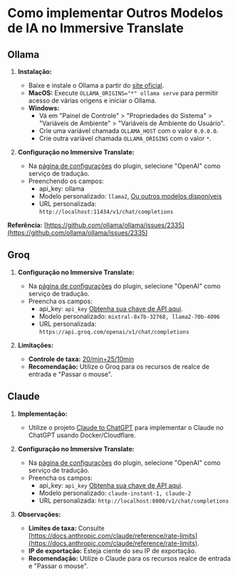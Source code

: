 # Como implementar Outros Modelos de IA no Immersive Translate

## Ollama

1. **Instalação:**

   - Baixe e instale o Ollama a partir do [site oficial](https://ollama.com/).
   - **MacOS:** Execute `OLLAMA_ORIGINS="*" ollama serve` para permitir acesso de várias origens e iniciar o Ollama.
   - **Windows:**
     - Vá em "Painel de Controle" > "Propriedades do Sistema" > "Variáveis de Ambiente" > "Variáveis de Ambiente do Usuário".
     - Crie uma variável chamada `OLLAMA_HOST` com o valor `0.0.0.0`.
     - Crie outra variável chamada `OLLAMA_ORIGINS` com o valor `*`.

2. **Configuração no Immersive Translate:**
   - Na [página de configurações](https://dash.immersivetranslate.com/#general) do plugin, selecione "OpenAI" como serviço de tradução.
   - Preenchendo os campos:
     - api_key: ollama
     - Modelo personalizado: `llama2`, [Ou outros modelos disponíveis](https://ollama.com/library)
     - URL personalizada: `http://localhost:11434/v1/chat/completions`

**Referência:** [https://github.com/ollama/ollama/issues/2335](https://github.com/ollama/ollama/issues/2335)

## Groq

1. **Configuração no Immersive Translate:**

   - Na [página de configurações](https://dash.immersivetranslate.com/#general) do plugin, selecione "OpenAI" como serviço de tradução.
   - Preencha os campos:
     - api_key: `api_key` [Obtenha sua chave de API aqui](https://console.groq.com/keys).
     - Modelo personalizado: `mixtral-8x7b-32768, llama2-70b-4096`
     - URL personalizada: `https://api.groq.com/openai/v1/chat/completions`

2. **Limitações:**
   - **Controle de taxa:** [20/min+25/10min](https://console.groq.com/docs/rate-limits)
   - **Recomendação:** Utilize o Groq para os recursos de realce de entrada e "Passar o mouse".

## Claude

1. **Implementação:**

   - Utilize o projeto [Claude to ChatGPT](https://github.com/jtsang4/claude-to-chatgpt) para implementar o Claude no ChatGPT usando Docker/Cloudflare.

2. **Configuração no Immersive Translate:**

   - Na [página de configurações](https://dash.immersivetranslate.com/#general) do plugin, selecione "OpenAI" como serviço de tradução.
   - Preencha os campos:
     - api_key: `api_key` [Obtenha sua chave de API aqui](https://www.nightfall.ai/ai-security-101/anthropic-claude-api-key).
     - Modelo personalizado: `claude-instant-1, claude-2`
     - URL personalizada: `http://localhost:8000/v1/chat/completions`

3. **Observações:**
   - **Limites de taxa:** Consulte [https://docs.anthropic.com/claude/reference/rate-limits](https://docs.anthropic.com/claude/reference/rate-limits).
   - **IP de exportação:** Esteja ciente do seu IP de exportação.
   - **Recomendação:** Utilize o Claude para os recursos realce de entrada e "Passar o mouse".
